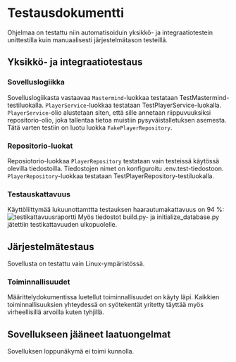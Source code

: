 # Testausdokumentti
Ohjelmaa on testattu niin automatisoiduin yksikkö- ja integraatiotestein unittestilla kuin manuaalisesti järjestelmätason testeillä.

## Yksikkö- ja integraatiotestaus
### Sovelluslogiikka
Sovelluslogiikasta vastaavaa ```Mastermind```-luokkaa testataan TestMastermind-testiluokalla. 
```PlayerService```-luokkaa testataan TestPlayerService-luokalla. ```PlayerService```-olio alustetaan siten, että sille annetaan riippuvuuksiksi repositorio-olio, joka tallentaa tietoa muistiin pysyväistalletuksen asemesta. Tätä varten testiin on luotu luokka ```FakePlayerRepository```.

### Repositorio-luokat
Reposiotorio-luokkaa ```PlayerRepository``` testataan vain testeissä käytössä olevilla tiedostoilla. Tiedostojen nimet on konfiguroitu .env.test-tiedostoon. ```PlayerRepository```-luokkaa testataan TestPlayerRepository-testiluokalla.

### Testauskattavuus
Käyttöliittymää lukuunottamttta testauksen haarautumakattavuus on 94 %:
![testikattavuusraportti](https://github.com/kanuuna1/ohte/blob/master/dokumentaatio/kuvat/coverage.png)
Myös tiedostot build.py- ja initialize_database.py jätettiin testikattavuuden ulkopuolelle.

## Järjestelmätestaus
Sovellusta on testattu vain Linux-ympäristössä.

### Toiminnallisuudet

Määrittelydokumentissa luetellut toiminnallisuudet on käyty läpi. Kaikkien toiminnallisuuksien yhteydessä on syötekentät yritetty täyttää myös virheellisillä arvoilla kuten tyhjillä.

## Sovellukseen jääneet laatuongelmat
Sovelluksen loppunäkymä ei toimi kunnolla. 
